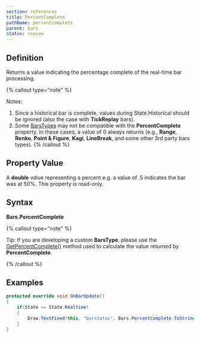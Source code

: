 ```yaml
---
section: references
title: PercentComplete
pathName: percentcomplete
parent: bars
status: review
---
```


## Definition

Returns a value indicating the percentage complete of the real-time bar processing.

{% callout type="note" %}

Notes:  

1. Since a historical bar is complete, values during State.Historical should be ignored (also the case with **TickReplay** bars).  
2. Some [BarsTypes](bars_type) may not be compatible with the **PercentComplete** property. In these cases, a value of 0 always returns (e.g., **Range**, **Renko**, **Point & Figure**, **Kagi**, **LineBreak**, and some other 3rd party bars types).
{% /callout %}

## Property Value

A **double** value representing a percent e.g. a value of .5 indicates the bar was at 50%. This property is read-only.

## Syntax

**Bars.PercentComplete**

{% callout type="note" %}

Tip: If you are developing a custom **BarsType**, please use the [GetPercentComplete()](getpercentcomplete) method used to calculate the value returned by **PercentComplete**.

{% /callout %}

## Examples

```csharp
protected override void OnBarUpdate()
{
    if(State == State.Realtime)
    {
        Draw.TextFixed(this, "barstatus", Bars.PercentComplete.ToString("P2"), TextPosition.BottomRight);
    }
}
```

